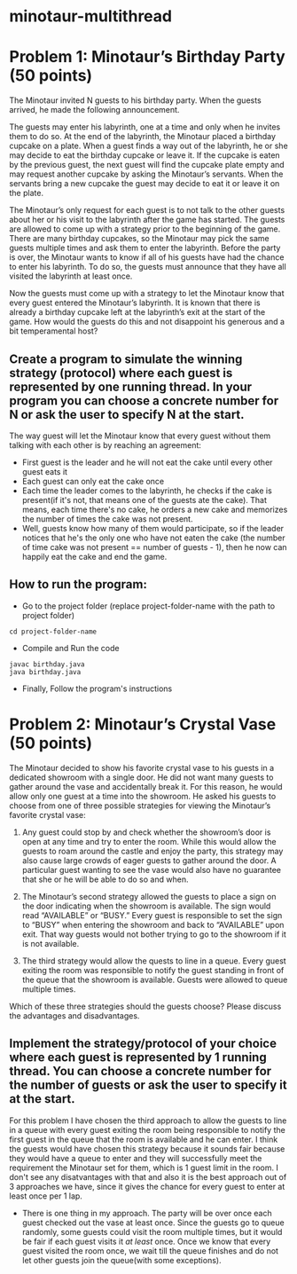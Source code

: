 # minotaur-multithread

# Problem 1: Minotaur’s Birthday Party (50 points)

The Minotaur invited N guests to his birthday party. When the guests arrived, he made the following announcement.

The guests may enter his labyrinth, one at a time and only when he invites them to do so. At the end of the labyrinth, the Minotaur placed a birthday cupcake on a plate. When a guest finds a way out of the labyrinth, he or she may decide to eat the birthday cupcake or leave it. If the cupcake is eaten by the previous guest, the next guest will find the cupcake plate empty and may request another cupcake by asking the Minotaur’s servants. When the servants bring a new cupcake the guest may decide to eat it or leave it on the plate.

The Minotaur’s only request for each guest is to not talk to the other guests about her or his visit to the labyrinth after the game has started. The guests are allowed to come up with a strategy prior to the beginning of the game. There are many birthday cupcakes, so the Minotaur may pick the same guests multiple times and ask them to enter the labyrinth. Before the party is over, the Minotaur wants to know if all of his guests have had the chance to enter his labyrinth. To do so, the guests must announce that they have all visited the labyrinth at least once.

Now the guests must come up with a strategy to let the Minotaur know that every guest entered the Minotaur’s labyrinth. It is known that there is already a birthday cupcake left at the labyrinth’s exit at the start of the game. How would the guests do this and not disappoint his generous and a bit temperamental host?

Create a program to simulate the winning strategy (protocol) where each guest is represented by one running thread. In your program you can choose a concrete number for N or ask the user to specify N at the start.
-
The way guest will let the Minotaur know that every guest without them talking with each other is by reaching an agreement:
- First guest is the leader and he will not eat the cake until every other guest eats it
- Each guest can only eat the cake once
- Each time the leader comes to the labyrinth, he checks if the cake is present(if it's not, that means one of the guests ate the cake). That means, each time there's no cake, he orders a new cake and memorizes the number of times the cake was not present.
- Well, guests know how many of them would participate, so if the leader notices that he's the only one who have not eaten the cake (the number of time cake was not present == number of guests - 1), then he now can happily eat the cake and end the game.

## How to run the program:
- Go to the project folder (replace project-folder-name with the path to project folder)
```
cd project-folder-name
```
- Compile and Run the code
```
javac birthday.java
java birthday.java
```
- Finally, Follow the program's instructions

# Problem 2: Minotaur’s Crystal Vase (50 points)

The Minotaur decided to show his favorite crystal vase to his guests in a dedicated showroom with a single door. He did not want many guests to gather around the vase and accidentally break it. For this reason, he would allow only one guest at a time into the showroom. He asked his guests to choose from one of three possible strategies for viewing the Minotaur’s favorite crystal vase:

1) Any guest could stop by and check whether the showroom’s door is open at any time and try to enter the room. While this would allow the guests to roam around the castle and enjoy the party, this strategy may also cause large crowds of eager guests to gather around the door. A particular guest wanting to see the vase would also have no guarantee that she or he will be able to do so and when.

2) The Minotaur’s second strategy allowed the guests to place a sign on the door indicating when the showroom is available. The sign would read “AVAILABLE” or “BUSY.” Every guest is responsible to set the sign to “BUSY” when entering the showroom and back to “AVAILABLE” upon exit. That way guests would not bother trying to go to the showroom if it is not available.

3) The third strategy would allow the quests to line in a queue. Every guest exiting the room was responsible to notify the guest standing in front of the queue that the showroom is available. Guests were allowed to queue multiple times.

Which of these three strategies should the guests choose? Please discuss the advantages and disadvantages.

Implement the strategy/protocol of your choice where each guest is represented by 1 running thread. You can choose a concrete number for the number of guests or ask the user to specify it at the start.
-
For this problem I have chosen the third approach to allow the guests to line in a queue with every guest exiting the room being responsible to notify the first guest in the queue that the room is available and he can enter. I think the guests would have chosen this strategy because it sounds fair because they would have a queue to enter and they will successfully meet the requirement the Minotaur set for them, which is 1 guest limit in the room. I don't see any disatvantages with that and also it is the best approach out of 3 approaches we have, since it gives the chance for every guest to enter at least once per 1 lap.

- There is one thing in my approach. The party will be over once each guest checked out the vase at least once. Since the guests go to queue randomly, some guests could visit the room multiple times, but it would be fair if each guest visits it *at least* once. Once we know that every guest visited the room once, we wait till the queue finishes and do not let other guests join the queue(with some exceptions). 
